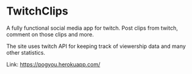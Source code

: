 # TwitchClips

A fully functional social media app for twitch. Post clips from twitch, comment on those clips and more.

The site uses twitch API for keeping track of viewership data and many other statistics. 

Link: https://pogyou.herokuapp.com/

